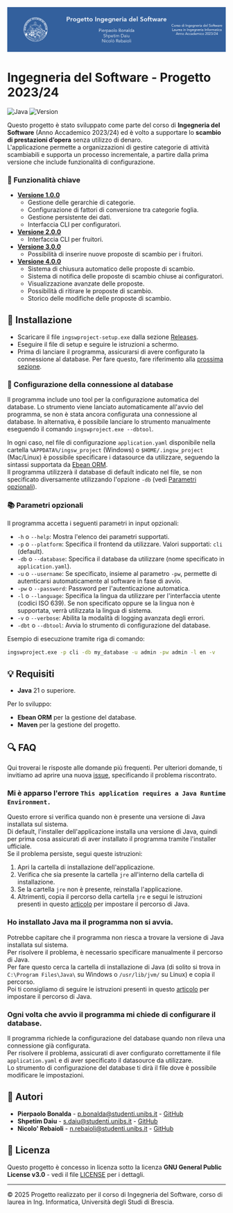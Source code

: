 <picture>
  <source media="(min-width: 769px)" srcset="docs/banner.png">
  <source media="(max-width: 768px)" srcset="docs/banner-mobile.png">
  <img src="docs/banner.png" title="Ingegneria del Software - Progetto 2023/24">
</picture>

# Ingegneria del Software - Progetto 2023/24

![Java](https://img.shields.io/badge/language-Java-brightgreen)
![Version](https://img.shields.io/badge/version-4.2.0-blue)


Questo progetto è stato sviluppato come parte del corso di **Ingegneria del Software** (Anno Accademico 2023/24) ed è volto a supportare lo **scambio di prestazioni d’opera** senza utilizzo di denaro.  
L'applicazione permette a organizzazioni di gestire categorie di attività scambiabili e supporta un processo incrementale, a partire dalla prima versione che include funzionalità di configurazione.

### 🎯 Funzionalità chiave 
* **[Versione 1.0.0](https://github.com/Samurai016/ingswproject/releases/tag/v1.0.0)**
  - Gestione delle gerarchie di categorie.
  - Configurazione di fattori di conversione tra categorie foglia.
  - Gestione persistente dei dati.
  - Interfaccia CLI per configuratori.
* **[Versione 2.0.0](https://github.com/Samurai016/ingswproject/releases/tag/v2.0.0)**
  - Interfaccia CLI per fruitori.
* **[Versione 3.0.0](https://github.com/Samurai016/ingswproject/releases/tag/v3.0.0)**
  - Possibilità di inserire nuove proposte di scambio per i fruitori.
* **[Versione 4.0.0](https://github.com/Samurai016/ingswproject/releases/tag/v4.1.4)**
  - Sistema di chiusura automatico delle proposte di scambio.
  - Sistema di notifica delle proposte di scambio chiuse ai configuratori.
  - Visualizzazione avanzate delle proposte.
  - Possibilità di ritirare le proposte di scambio.
  - Storico delle modifiche delle proposte di scambio.

## 🚀 Installazione

* Scaricare il file `ingswproject-setup.exe` dalla sezione [Releases](https://github.com/Samurai016/ingswproject/releases/latest).  
* Eseguire il file di setup e seguire le istruzioni a schermo.
* Prima di lanciare il programma, assicurarsi di avere configurato la connessione al database.
  Per fare questo, fare riferimento alla [prossima sezione](#-configurazione-della-connessione-al-database).

### 🔧 Configurazione della connessione al database
Il programma include uno tool per la configurazione automatica del database.
Lo strumento viene lanciato automaticamente all'avvio del programma, se non è stata ancora configurata una connessione al database.
In alternativa, è possibile lanciare lo strumento manualmente eseguendo il comando `ingswproject.exe --dbtool`.

In ogni caso, nel file di configurazione `application.yaml` disponibile nella cartella `%APPDATA%/ingsw_project` (Windows) o `$HOME/.ingsw_project` (Mac/Linux) è possibile specificare i datasource da utilizzare, seguendo la sintassi supportata da [Ebean ORM](https://ebean.io/docs).  
Il programma utilizzerà il database di default indicato nel file, se non specificato diversamente utilizzando l'opzione `-db` (vedi [Parametri opzionali](#-parametri-opzionali)).

### 📚 Parametri opzionali
Il programma accetta i seguenti parametri in input opzionali:
- `-h` o `--help`: Mostra l'elenco dei parametri supportati.
- `-p` o `--platform`: Specifica il frontend da utilizzare. Valori supportati: `cli` (default).
- `-db` o `--database`: Specifica il database da utilizzare (nome specificato in `application.yaml`).
- `-u` o `--username`: Se specificato, insieme al parametro `-pw`, permette di autenticarsi automaticamente al software in fase di avvio.
- `-pw` o `--password`: Password per l'autenticazione automatica.
- `-l` o `--language`: Specifica la lingua da utilizzare per l'interfaccia utente (codici ISO 639). Se non specificato oppure se la lingua non è supportata, verrà utilizzata la lingua di sistema.
- `-v` o `--verbose`: Abilita la modalità di logging avanzata degli errori.
- `-dbt` o `--dbtool`: Avvia lo strumento di configurazione del database.

Esempio di esecuzione tramite riga di comando:
```bash
ingswproject.exe -p cli -db my_database -u admin -pw admin -l en -v
```

## 💡 Requisiti

- **Java** 21 o superiore.
 
Per lo sviluppo:
- **Ebean ORM** per la gestione del database.
- **Maven** per la gestione del progetto.

## 🔍 FAQ

Qui troverai le risposte alle domande più frequenti.
Per ulteriori domande, ti invitiamo ad aprire una nuova [issue](https://github.com/Samurai016/ingswproject/issues/new), specificando il problema riscontrato.

### Mi è apparso l'errore `This application requires a Java Runtime Environment.`
Questo errore si verifica quando non è presente una versione di Java installata sul sistema.  
Di default, l'installer dell'applicazione installa una versione di Java, quindi per prima cosa assicurati di aver installato il programma tramite l'installer ufficiale.  
Se il problema persiste, segui queste istruzioni:  
1. Apri la cartella di installazione dell'applicazione.  
2. Verifica che sia presente la cartella `jre` all'interno della cartella di installazione.  
3. Se la cartella `jre` non è presente, reinstalla l'applicazione.  
4. Altrimenti, copia il percorso della cartella `jre` e segui le istruzioni presenti in questo [articolo](https://www.java.com/en/download/help/path.html) per impostare il percorso di Java.  
  
### Ho installato Java ma il programma non si avvia.  
Potrebbe capitare che il programma non riesca a trovare la versione di Java installata sul sistema.  
Per risolvere il problema, è necessario specificare manualmente il percorso di Java.  
Per fare questo cerca la cartella di installazione di Java (di solito si trova in `C:\Program Files\Java\` su Windows o `/usr/lib/jvm/` su Linux) e copia il percorso.  
Poi ti consigliamo di seguire le istruzioni presenti in questo [articolo](https://www.java.com/en/download/help/path.html) per impostare il percorso di Java.  
  
### Ogni volta che avvio il programma mi chiede di configurare il database.
Il programma richiede la configurazione del database quando non rileva una connessione già configurata.  
Per risolvere il problema, assicurati di aver configurato correttamente il file `application.yaml` e di aver specificato il datasource da utilizzare.  
Lo strumento di configurazione del database ti dirà il file dove è possibile modificare le impostazioni.  
  
## 👤 Autori

- **Pierpaolo Bonalda** - [p.bonalda@studenti.unibs.it](mailto:p.bonalda@studenti.unibs.it) - [GitHub](https://github.com/PierpaoloBonalda)
- **Shpetim Daiu** - [s.daiu@studenti.unibs.it](mailto:s.daiu@studenti.unibs.it) - [GitHub](https://github.com/shpetimdaiu)
- **Nicolo' Rebaioli** - [n.rebaioli@studenti.unibs.it](mailto:n.rebaioli@studenti.unibs.it) - [GitHub](https://github.com/Samurai016)

## 📄 Licenza

Questo progetto è concesso in licenza sotto la licenza **GNU General Public License v3.0** - vedi il file [LICENSE](LICENSE) per i dettagli.

---

© 2025 Progetto realizzato per il corso di Ingegneria del Software, corso di laurea in Ing. Informatica, Università degli Studi di Brescia.
